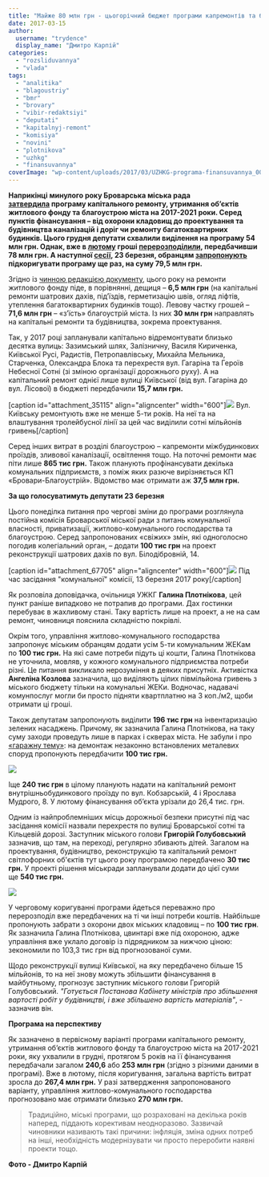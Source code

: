 ```yaml
---
title: "Майже 80 млн грн - цьогорічний бюджет програми капремонтів та благоустрою міста"
date: 2017-03-15
author: 
  username: "trydence"
  display_name: "Дмитро Карпій"
categories: 
  - "rozsliduvannya"
  - "vlada"
tags: 
  - "analitika"
  - "blagoustriy"
  - "bmr"
  - "brovary"
  - "vibir-redaktsiyi"
  - "deputati"
  - "kapitalnyj-remont"
  - "komisiya"
  - "novini"
  - "plotnikova"
  - "uzhkg"
  - "finansuvannya"
coverImage: "wp-content/uploads/2017/03/UZHKG-programa-finansuvannya_00002.jpg"
---
```


**Наприкінці минулого року Броварська міська рада [затвердила](http://brovary-rada.gov.ua/documents/26484.html) програму капітального ремонту, утримання об’єктів житлового фонду та благоустрою міста на 2017-2021 роки. Серед пунктів фінансування – від охорони кладовищ до проектування та будівництва каналізацій і доріг чи ремонту багатоквартирних будинків. Цього грудня депутати схвалили виділення на програму 54 млн грн. Однак, вже в [лютому](https://mpz.brovary.org/anons-9-lyutogo-vidbudetsya-chergova-sesiya-brovarskoyi-miskrady/) гроші [перерозподілили](http://brovary-rada.gov.ua/documents/26725.html), передбачивши 78 млн грн. А наступної [сесії](https://mpz.brovary.org/anons-23-bereznya-vidbudetsya-chergova-sesiya-brovarskoyi-miskoyi-rady/), 23 березня, обранцям [запропонують](http://brovary-rada.gov.ua/documents/26780.html) підкоригувати програму ще раз, на суму 79,5 млн грн.**

Згідно із [чинною редакцією документу](https://onedrive.live.com/view.aspx?resid=76CC13A1B9E773BD!3037&ithint=file%2cxlsx&app=Excel&authkey=!AKjOgU7ygFROjtA), цього року на ремонти житлового фонду піде, в порівнянні, дещиця – **6,5 млн грн** (на капітальні ремонти шатрових дахів, під’їздів, герметизацію швів, огляд ліфтів, утеплення багатоквартирних будинків тощо). Левову частку грошей – **71,6 млн грн** – «з’їсть» благоустрій міста. Із них **30 млн грн** направлять на капітальні ремонти та будівництва, зокрема проектування.

Так, у 2017 році запланували капітально відремонтувати близько десятка вулиць: Зазимський шлях, Залізничну, Василя Кириченка, Київської Русі, Радистів, Петропавлівську, Михайла Мельника, Старченка, Олександра Блока та перехрестя вул. Гагаріна та Героїв Небесної Сотні (зі зміною організації дорожнього руху). А на капітальний ремонт однієї лише вулиці Київської (від вул. Гагаріна до вул. Лісової) в бюджеті передбачили **15,7 млн грн.**

\[caption id="attachment\_35115" align="aligncenter" width="600"\][![](https://mpz.brovary.org/wp-content/uploads/2015/03/kiyivska-rozruha.jpg)](https://mpz.brovary.org/wp-content/uploads/2015/03/kiyivska-rozruha.jpg) Вул. Київську ремонтують вже не менше 5-ти років. На неї та на влаштування тролейбусної лінії за цей час виділили сотні мільйонів гривень\[/caption\]

Серед інших витрат в розділі благоустрою – капремонти міжбудинкових проїздів, зливової каналізації, освітлення тощо. На поточні ремонти має піти лише **865 тис грн.** Також планують профінансувати декілька комунальних підприємств, з поміж яких разюче вирізняється КП «Бровари-Благоустрій». Відомство має отримати аж **37,5 млн грн.**

**За що голосуватимуть депутати 23 березня**

Цього понеділка питання про чергові зміни до програми розглянула постійна комісія Броварської міської ради з питань комунальної власності, приватизації, житлово-комунального господарства та благоустрою. Серед запропонованих «свіжих» змін, які одноголосно погодив колегіальний орган, – додати **100 тис грн** на проект реконструкції шатрових дахів по вул. Білодібровній, 14.

\[caption id="attachment\_67705" align="aligncenter" width="600"\][![](https://mpz.brovary.org/wp-content/uploads/2017/03/UZHKG-programa-finansuvannya_00013.jpg)](https://mpz.brovary.org/wp-content/uploads/2017/03/UZHKG-programa-finansuvannya_00013.jpg) Під час засідання "комунальної" комісії, 13 березня 2017 року\[/caption\]

Як розповіла доповідачка, очільниця УЖКГ **Галина Плотнікова**, цей пункт раніше випадково не потрапив до програми. Дах гостинки перебуває в жахливому стані. Таку вартість лише на проект, а не на сам ремонт, чиновниця пояснила складністю покрівлі.

Окрім того, управління житлово-комунального господарства запропонує міським обранцям додати усім 5-ти комунальним ЖЕКам по **100 тис грн.** На які саме потреби підуть ці кошти, Галина Плотнікова не уточнила, мовляв, у кожного комунального підприємства потреби різні. Це питання викликало нерозуміння в деяких присутніх. Активістка **Ангеліна Козлова** зазначила, що виділяють цілих півмільйона гривень з міського бюджету тільки на комунальні ЖЕКи. Водночас, надавачі комунпослуг могли би просто підняти квартплатню на 3 коп./м2, щоби отримати ці гроші.

Також депутатам запропонують виділити **196 тис грн** на інвентаризацію зелених насаджень. Причому, як зазначила Галина Плотнікова, на таку суму заходи проведуть лише в парках і скверах міста. Не забули і про [«гаражну тему»](https://mpz.brovary.org/garazhnyj-konflikt-memorandum-pro-porozuminnya-spodivayutsya-pidpysaty-vzhe-10-bereznya/): на демонтаж незаконно встановлених металевих споруд пропонують передбачити **100 тис грн.**

[![](https://mpz.brovary.org/wp-content/uploads/2015/05/Garazhi-NVK-SHkola-8-05.2015_00003.jpg)](https://mpz.brovary.org/wp-content/uploads/2015/05/Garazhi-NVK-SHkola-8-05.2015_00003.jpg)

Іще **240 тис грн** в цілому планують надати на капітальний ремонт внутрішньобудинкового проїзду по вул. Кобзарській, 4 і Ярослава Мудрого, 8. У лютому фінансування об’єкта урізали до 26,4 тис. грн.

Одним із найпроблемніших місць дорожньої безпеки присутні під час засідання комісії назвали перехрестя по вулиці Броварської сотні та Кільцевій дорозі. Заступник міського голови **Григорій Голубовський** зазначив, що там, на переході, регулярно збивають дітей. Загалом на проектування, будівництво, реконструкцію та капітальний ремонт світлофорних об'єктів тут цього року програмою передбачено **30 тис грн.** У проекті рішення міськради запланували додати до цієї суми ще **540 тис грн.**

[![](https://mpz.brovary.org/wp-content/uploads/2017/03/UZHKG-programa-finansuvannya_00011.jpg)](https://mpz.brovary.org/wp-content/uploads/2017/03/UZHKG-programa-finansuvannya_00011.jpg)

У черговому коригуванні програми йдеться переважно про перерозподіл вже передбачених на ті чи інші потреби коштів. Найбільше пропонують забрати з охорони двох міських кладовищ – по **100 тис грн**. Як зазначила Галина Плотнікова, цвинтарі вже під охороною, адже управління вже уклало договір із підрядником за нижчою ціною: зекономили по 103,3 тис грн від прогнозованої суми.

Щодо реконструкції вулиці Київської, на яку передбачено більше 15 мільйонів, то на неї знову можуть збільшити фінансування в майбутньому, прогнозує заступник міського голови Григорій Голубовський. _"Готується Постанова Кабінету міністрів про збільшення вартості робіт у будівництві, і вже збільшено вартість матеріалів"_, - зазначив він.

**Програма на перспективу**

Як зазначено в первісному варіанті програми капітального ремонту, утримання об’єктів житлового фонду та благоустрою міста на 2017-2021 роки, яку ухвалили в грудні, протягом 5 років на її фінансування передбачали загалом **240,6** або **253 млн грн** (згідно з різними даними в програмі). Вже в лютому, після коригування, загальна вартість витрат зросла до **267,4 млн грн.** У разі затвердження запропонованого варіанту, управління житлово-комунального господарства прогнозовано має отримати близько **270 млн грн.**

> Традиційно, міські програми, що розраховані на декілька років наперед, піддають корективам неодноразово. Зазвичай чиновники називають такі причини: інфляція, зміна одних потреб на інші, необхідність модернізувати чи просто переробити наявні проекти тощо.

**Фото - Дмитро Карпій**
